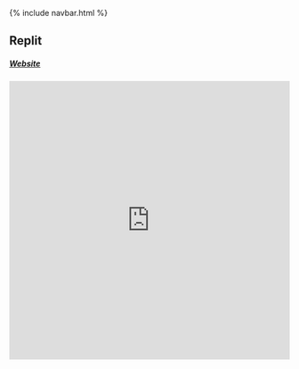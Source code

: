 {% include navbar.html %}

## Replit

##### [Website](https://replit.com/@PaulDiPasquale/RepoTri3#main.py)


<iframe frameborder="0" width="100%" height="500px" src="https://replit.com/@PaulDiPasquale/RepoTri3?embed=true" >

#### Menu Bar
- This is my menu bar where I added all my functions from different files of my replit
- There is also a submenu that will access the code from a file called "Challenges"

```
main_menu = [
  ["Swap", "swap.py"],
  ["Matrix", "matrix.py"],
]

# Submenu list of [Prompt, Action]
# Works similarly to main_menu
sub_menu = [
  ["Christmas Tree", tree.main],
  ["Animation", animate.main]
]
```

#### Tree function
- In this function, I used a a loop to print out each layer of the tree, they. all had a different format so I had to change variables as I went trhough the loop.
- There was a different number of spaces of and stars that were changed throughout the function

```
def main():
  stars = 1
  numspace = 5
## starts the values for the spaces and stars
  while stars < 7:
    space = " " * numspace
    row = "* " * stars
    print(space + row)
    ## prints the layer
    stars += 1
    numspace -= 1
    ## adds or subtracts variables
  print((" " * 4)+("*" * 3))
  print((" " * 4)+("*" * 3))

if __name__ == "__main__":
    main() 
   ```